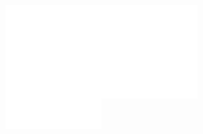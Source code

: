<p>
<a href="https://github.com/samirparhi-dev">
  <img align="left" width="50%" src="./general.svg"/>
</a>
<a href="https://github.com/samirparhi-dev">
  <img align="left" width="50%" src="./achievements.svg"/>
<!-- </a>
### 🖊️ Contribution Snapshot :
<p align="center">
 <a href="https://git.io/streak-stats"><img src="https://streak-stats.demolab.com?user=samirparhi-dev&theme=graywhite&date_format=j%20M%5B%20Y%5D&card_width=600&ring=EB5454&background=45%2CEBDBCD%2CEBE6E2" alt="GitHub Streak" /></a>
</p> -->

</p>

